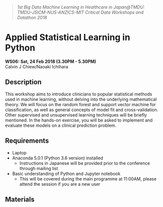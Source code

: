 > *1st Big Data Machine Learning in Healthcare in Japan@TMDU:*<br>
> *TMDU-JSICM-NUS-ANZICS-MIT Critical Data Workshops and Datathon 2018*<br>

# Applied Statistical Learning in Python
**WS06: Sat, 24 Feb 2018 (3.30PM - 5.30PM)**<br>
Calvin J Chiew/Naoaki Ichihara

## Description
This workshop aims to introduce clinicians to popular statistical methods used in machine learning, without delving into the underlying mathematical theory. We will focus on the random forest and support vector machine for classification, as well as general concepts of model fit and cross-validation. Other supervised and unsupervised learning techniques will be briefly mentioned. In the hands-on exercise, you will be asked to implement and evaluate these models on a clinical prediction problem.

## Requirements
- Laptop 
- Anaconda 5.0.1 (Python 3.6 version) installed 
  - Instructions in Japanese will be provided prior to the conference through mailing list
- Basic understanding of Python and Jupyter notebook
  - This will be covered during the main programme at 11:00AM, please attend the session if you are a new user

## Materials
